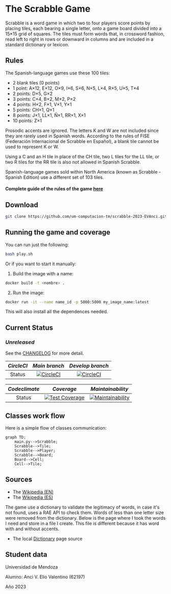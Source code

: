 # The Scrabble Game
Scrabble is a word game in which two to four players score points by placing tiles, each bearing a single letter, onto a game board divided into a 15×15 grid of squares. The tiles must form words that, in crossword fashion, read left to right in rows or downward in columns and are included in a standard dictionary or lexicon.

## Rules

The Spanish-language games use these 100 tiles:

- 2 blank tiles (0 points)
- 1 point: A×12, E×12, O×9, I×6, S×6, N×5, L×4, R×5, U×5, T×4
- 2 points: D×5, G×2
- 3 points: C×4, B×2, M×2, P×2
- 4 points: H×2, F×1, V×1, Y×1
- 5 points: CH×1, Q×1
- 8 points: J×1, LL×1, Ñ×1, RR×1, X×1
- 10 points: Z×1

Prosodic accents are ignored. The letters K and W are not included since they are rarely used in Spanish words. According to the rules of FISE (Federación Internacional de Scrabble en Español), a blank tile cannot be used to represent K or W.

Using a C and an H tile in place of the CH tile, two L tiles for the LL tile, or two R tiles for the RR tile is also not allowed in Spanish Scrabble.

Spanish-language games sold within North America (known as Scrabble - Spanish Edition) use a different set of 103 tiles.

#### Complete guide of the rules of the game [here](https://service.mattel.com/instruction_sheets/51280.pdf)

## Download

```bash
git clone https://github.com/um-computacion-tm/scrabble-2023-EVAnci.git
```

## Running the game and coverage

You can run just the following:

```bash
bash play.sh
```

Or if you want to start it manually:

1. Build the image with a name:

```bash
docker build -t <nombre> .
```

2. Run the image:

```bash
docker run -it --name name_id -p 5000:5000 my_image_name:latest
```

This will also install all the dependences needed.

## Current Status

### *Unreleased*

See the [CHANGELOG](https://github.com/um-computacion-tm/scrabble-2023-EVAnci/blob/main/CHANGELOG.md) for more detail.

| *_CircleCI_* | *_Main branch_* | *_Develop branch_* |
| :---:   | :---:   | :---: |
| Status | [![CircleCI](https://dl.circleci.com/status-badge/img/gh/um-computacion-tm/scrabble-2023-EVAnci/tree/main.svg?style=svg)](https://dl.circleci.com/status-badge/redirect/gh/um-computacion-tm/scrabble-2023-EVAnci/tree/main) | [![CircleCI](https://dl.circleci.com/status-badge/img/gh/um-computacion-tm/scrabble-2023-EVAnci/tree/develop.svg?style=svg)](https://dl.circleci.com/status-badge/redirect/gh/um-computacion-tm/scrabble-2023-EVAnci/tree/develop) |

| _*Codeclimate*_ | *_Coverage_* | *_Maintainability_* |
| :---:   | :---:   | :---: |
| Status | [![Test Coverage](https://api.codeclimate.com/v1/badges/49690d7461830eb144db/test_coverage)](https://codeclimate.com/github/um-computacion-tm/scrabble-2023-EVAnci/test_coverage) | [![Maintainability](https://api.codeclimate.com/v1/badges/49690d7461830eb144db/maintainability)](https://codeclimate.com/github/um-computacion-tm/scrabble-2023-EVAnci/maintainability) |

## Classes work flow

Here is a simple flow of classes communication:

```mermaid
graph TD;
    main.py-->Scrabble;
    Scrabble-->Tile;
    Scrabble-->Player;
    Scrabble-->Board;
    Board-->Cell;
    Cell-->Tile;
```

## Sources
- The [Wikipedia (EN)](https://en.wikipedia.org/wiki/Scrabble)
- The [Wikipedia (ES)](https://es.wikipedia.org/wiki/Scrabble)

The game use a dictionary to validate the legitimacy of words, in case it's not found, uses a RAE API to check them. Words of less than one letter size were removed from the dictionary. Below is the page where I took the words I need and store in a file I create. This file is different because it has word with and without accents.

- The local [Dictionary](https://mausschool.com/vocabulario-en-espanol/) page source

## Student data

Universidad de Mendoza

Alumno: Anci V. Elio Valentino (62197)

Año 2023

